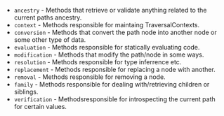  - `ancestry` - Methods that retrieve or validate anything related to the current paths ancestry.
 - `context` - Methods responsible for maintaing TraversalContexts.
 - `conversion` - Methods that convert the path node into another node or some other type of data.
 - `evaluation` - Methods responsible for statically evaluating code.
 - `modification` - Methods that modify the path/node in some ways.
 - `resolution` - Methods responsible for type inferrence etc.
 - `replacement` - Methods responsible for replacing a node with another.
 - `removal` - Methods responsible for removing a node.
 - `family` - Methods responsible for dealing with/retrieving children or siblings.
 - `verification` - Methodsresponsible for introspecting the current path for certain values.
